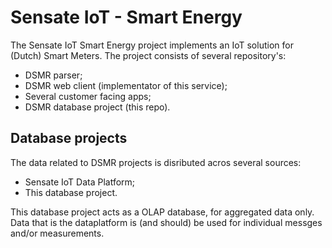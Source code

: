 # Sensate IoT - Smart Energy

The Sensate IoT Smart Energy project implements an IoT solution for (Dutch)
Smart Meters. The project consists of several repository's:

- DSMR parser;
- DSMR web client (implementator of this service);
- Several customer facing apps;
- DSMR database project (this repo).

## Database projects

The data related to DSMR projects is disributed acros several sources:

- Sensate IoT Data Platform;
- This database project.

This database project acts as a OLAP database, for aggregated data only. Data that is
the dataplatform is (and should) be used for individual messges and/or measurements.
